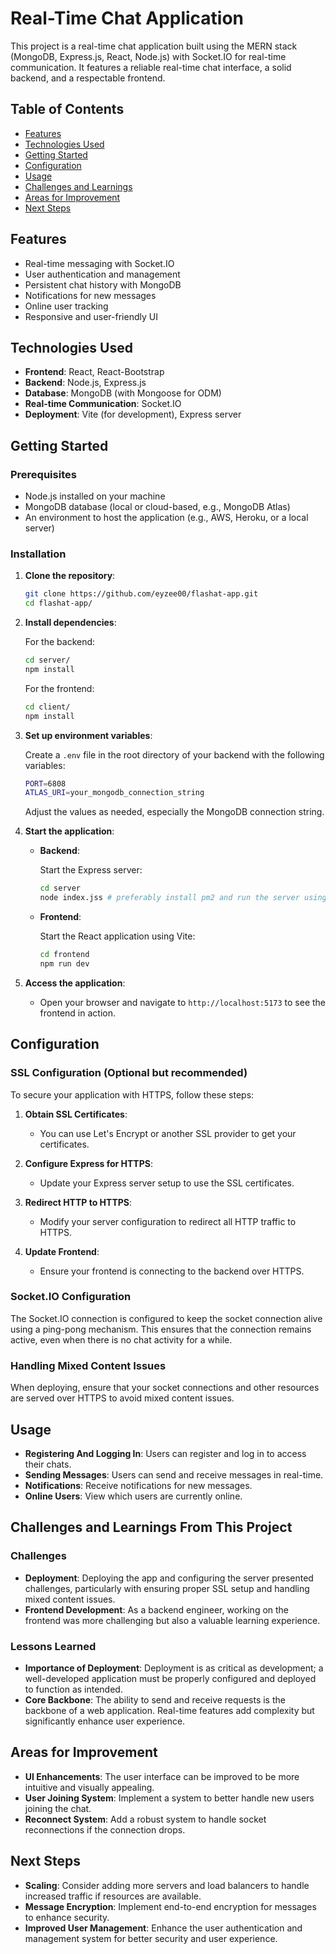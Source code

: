 # Real-Time Chat Application

This project is a real-time chat application built using the MERN stack (MongoDB, Express.js, React, Node.js) with Socket.IO for real-time communication. It features a reliable real-time chat interface, a solid backend, and a respectable frontend.

## Table of Contents

- [Features](#features)
- [Technologies Used](#technologies-used)
- [Getting Started](#getting-started)
- [Configuration](#configuration)
- [Usage](#usage)
- [Challenges and Learnings](#challenges-and-learnings)
- [Areas for Improvement](#areas-for-improvement)
- [Next Steps](#next-steps)

## Features

- Real-time messaging with Socket.IO
- User authentication and management
- Persistent chat history with MongoDB
- Notifications for new messages
- Online user tracking
- Responsive and user-friendly UI

## Technologies Used

- **Frontend**: React, React-Bootstrap
- **Backend**: Node.js, Express.js
- **Database**: MongoDB (with Mongoose for ODM)
- **Real-time Communication**: Socket.IO
- **Deployment**: Vite (for development), Express server

## Getting Started

### Prerequisites

- Node.js installed on your machine
- MongoDB database (local or cloud-based, e.g., MongoDB Atlas)
- An environment to host the application (e.g., AWS, Heroku, or a local server)

### Installation

1. **Clone the repository**:

    ```bash
    git clone https://github.com/eyzee00/flashat-app.git
    cd flashat-app/
    ```

2. **Install dependencies**:

    For the backend:
    
    ```bash
    cd server/
    npm install
    ```
    
    For the frontend:
    
    ```bash
    cd client/
    npm install
    ```

3. **Set up environment variables**:

    Create a `.env` file in the root directory of your backend with the following variables:
    
    ```bash
    PORT=6808
    ATLAS_URI=your_mongodb_connection_string
    ```

    Adjust the values as needed, especially the MongoDB connection string.

4. **Start the application**:

    - **Backend**: 

      Start the Express server:
      
      ```bash
      cd server
      node index.jss # preferably install pm2 and run the server using it
      ```

    - **Frontend**:

      Start the React application using Vite:
      
      ```bash
      cd frontend
      npm run dev
      ```

5. **Access the application**:

    - Open your browser and navigate to `http://localhost:5173` to see the frontend in action.

## Configuration

### SSL Configuration (Optional but recommended)

To secure your application with HTTPS, follow these steps:

1. **Obtain SSL Certificates**:
   - You can use Let's Encrypt or another SSL provider to get your certificates.

2. **Configure Express for HTTPS**:
   - Update your Express server setup to use the SSL certificates.

3. **Redirect HTTP to HTTPS**:
   - Modify your server configuration to redirect all HTTP traffic to HTTPS.

4. **Update Frontend**:
   - Ensure your frontend is connecting to the backend over HTTPS.

### Socket.IO Configuration

The Socket.IO connection is configured to keep the socket connection alive using a ping-pong mechanism. This ensures that the connection remains active, even when there is no chat activity for a while.

### Handling Mixed Content Issues

When deploying, ensure that your socket connections and other resources are served over HTTPS to avoid mixed content issues.

## Usage

- **Registering And Logging In**: Users can register and log in to access their chats.
- **Sending Messages**: Users can send and receive messages in real-time.
- **Notifications**: Receive notifications for new messages.
- **Online Users**: View which users are currently online.

## Challenges and Learnings From This Project

### Challenges

- **Deployment**: Deploying the app and configuring the server presented challenges, particularly with ensuring proper SSL setup and handling mixed content issues.
- **Frontend Development**: As a backend engineer, working on the frontend was more challenging but also a valuable learning experience.

### Lessons Learned

- **Importance of Deployment**: Deployment is as critical as development; a well-developed application must be properly configured and deployed to function as intended.
- **Core Backbone**: The ability to send and receive requests is the backbone of a web application. Real-time features add complexity but significantly enhance user experience.

## Areas for Improvement

- **UI Enhancements**: The user interface can be improved to be more intuitive and visually appealing.
- **User Joining System**: Implement a system to better handle new users joining the chat.
- **Reconnect System**: Add a robust system to handle socket reconnections if the connection drops.

## Next Steps

- **Scaling**: Consider adding more servers and load balancers to handle increased traffic if resources are available.
- **Message Encryption**: Implement end-to-end encryption for messages to enhance security.
- **Improved User Management**: Enhance the user authentication and management system for better security and user experience.

